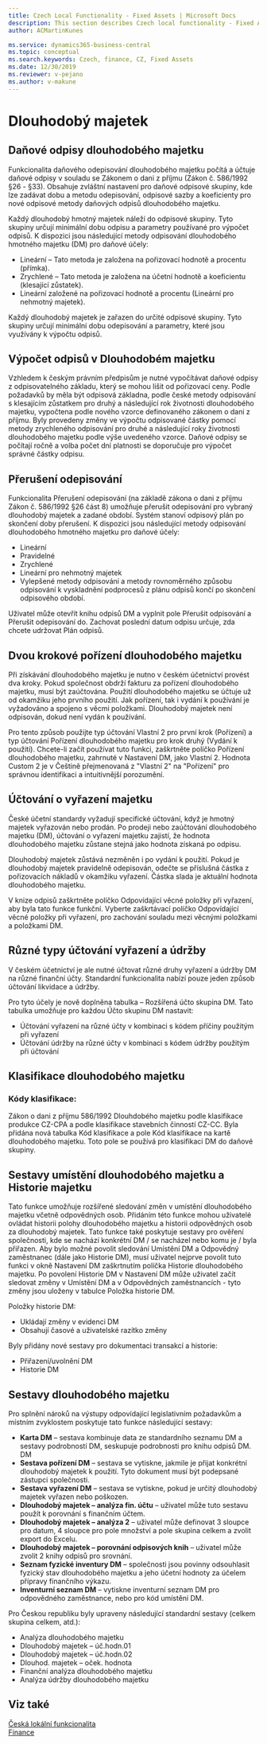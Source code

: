```yaml
---
title: Czech Local Functionality - Fixed Assets | Microsoft Docs
description: This section describes Czech local functionality - Fixed Assets
author: ACMartinKunes

ms.service: dynamics365-business-central
ms.topic: conceptual
ms.search.keywords: Czech, finance, CZ, Fixed Assets
ms.date: 12/30/2019
ms.reviewer: v-pejano
ms.author: v-makune
---
```


# Dlouhodobý majetek

## Daňové odpisy dlouhodobého majetku
Funkcionalita daňového odepisování dlouhodobého majetku počítá a účtuje daňové odpisy v souladu se Zákonem o dani z příjmu (Zákon č. 586/1992 §26 - §33). Obsahuje zvláštní nastavení pro daňové odpisové skupiny, kde lze zadávat dobu a metodu odepisování, odpisové sazby a koeficienty pro nové odpisové metody daňových odpisů dlouhodobého majetku. 

Každý dlouhodobý hmotný majetek náleží do odpisové skupiny. Tyto skupiny určují minimální dobu odpisu a parametry používané pro výpočet odpisů.
K dispozici jsou následující metody odpisování dlouhodobého hmotného majetku (DM) pro daňové účely:

- Lineární – Tato metoda je založena na pořizovací hodnotě a procentu (přímka).
- Zrychlené – Tato metoda je založena na účetní hodnotě a koeficientu (klesající zůstatek).
- Lineární založené na pořizovací hodnotě a procentu (Lineární pro nehmotný majetek).

Každý dlouhodobý majetek je zařazen do určité odpisové skupiny. Tyto skupiny určují minimální dobu odepisování a parametry, které jsou využívány k výpočtu odpisů.  

## Výpočet odpisů v Dlouhodobém majetku

Vzhledem k českým právním předpisům je nutné vypočítávat daňové odpisy z odpisovatelného základu, který se mohou lišit od pořizovací ceny. Podle požadavků by měla být odpisová základna, podle české metody odpisování s klesajícím zůstatkem pro druhý a následující rok životnosti dlouhodobého majetku, vypočtena podle nového vzorce definovaného zákonem o dani z příjmu.
Byly provedeny změny ve výpočtu odpisované částky pomocí metody zrychleného odpisování pro druhé a následující roky životnosti dlouhodobého majetku podle výše uvedeného vzorce. Daňové odpisy se počítají ročně a volba počet dní  platnosti se doporučuje pro výpočet správné částky odpisu.

## Přerušení odepisování 

Funkcionalita Přerušení odepisování (na základě zákona o dani z příjmu Zákon č. 586/1992 §26 část 8) umožňuje přerušit odepisování pro vybraný dlouhodobý majetek a zadané období.  Systém stanoví odpisový plán po skončení doby přerušení.
K dispozici jsou následující metody odpisování dlouhodobého hmotného majetku pro daňové účely: 

- Lineární
- Pravidelné
- Zrychlené
- Lineární pro nehmotný majetek
- Vylepšené metody odpisování a metody rovnoměrného způsobu odpisování k vyskladnění podprocesů z plánu odpisů končí po skončení odpisového období.

Uživatel může otevřít knihu odpisů DM a vyplnit pole Přerušit odpisování a Přerušit odepisování do. Zachovat poslední  datum odpisu určuje, zda chcete udržovat Plán odpisů.

## Dvou krokové pořízení dlouhodobého majetku

Při získávání dlouhodobého majetku je nutno v českém účetnictví provést dva kroky. Pokud společnost obdrží fakturu za pořízení dlouhodobého majetku, musí být zaúčtována. Použití dlouhodobého majetku se účtuje už od okamžiku jeho prvního použití. Jak pořízení, tak i vydání k používání je vyžadováno a spojeno s věcmi položkami. Dlouhodobý majetek není odpisován, dokud není vydán k používání.

Pro tento způsob použijte typ účtování Vlastní 2 pro první krok (Pořízení) a typ účtování Pořízení dlouhodobého majetku pro krok druhý (Vydání k použití). Chcete-li začít používat tuto funkci, zaškrtněte políčko Pořízení dlouhodobého majetku, zahrnuté v Nastavení DM, jako Vlastní 2.
Hodnota Custom 2 je v Češtině přejmenovaná z "Vlastní 2" na "Pořízení" pro správnou identifikaci a intuitivnější porozumění.

## Účtování o vyřazení majetku

České účetní standardy vyžadují specifické účtování, když je hmotný majetek vyřazován nebo prodán.  Po prodeji nebo zaúčtování dlouhodobého majetku (DM), účtování o vyřazení majetku zajistí, že hodnota dlouhodobého majetku zůstane stejná jako hodnota získaná po odpisu.

Dlouhodobý majetek zůstává nezměněn i po vydání k použití. Pokud je dlouhodobý majetek pravidelně odepisován, odečte se příslušná částka z pořizovacích nákladů v okamžiku vyřazení. Částka slada je aktuální hodnota dlouhodobého majetku.

V knize odpisů zaškrtněte políčko Odpovídající věcné položky při vyřazení, aby byla tato funkce funkční. Vyberte zaškrtávací políčko Odpovídající věcné položky při vyřazení, pro zachování souladu mezi věcnými položkami a položkami DM.

## Různé typy účtování vyřazení a údržby 

V českém účetnictví je ale nutné účtovat různé druhy vyřazení a údržby DM na různé finanční účty. Standardní funkcionalita nabízí pouze jeden způsob účtování likvidace a údržby.

Pro tyto účely je nově doplněna tabulka – Rozšířená účto skupina DM. Tato tabulka umožňuje pro každou Účto skupinu DM nastavit: 

- Účtování vyřazení na různé účty v kombinaci s kódem příčiny použitým při vyřazení
- Účtování údržby na různé účty v kombinaci s kódem údržby použitým při účtování

## Klasifikace dlouhodobého majetku

### Kódy klasifikace: 

Zákon o dani z příjmu 586/1992 Dlouhdobého majetku podle klasifikace produkce CZ-CPA a podle klasifikace stavebních činností CZ-CC. Byla přidána nová tabulka Kód klasifikace a pole Kód klasifikace na kartě dlouhodobého majetku. Toto pole se používá pro klasifikaci DM do daňové skupiny.

## Sestavy umístění dlouhodobého majetku a Historie majetku

Tato funkce umožňuje rozšířené sledování změn v umístění dlouhodobého majetku včetně odpovědných osob.
Přidáním této funkce mohou uživatelé ovládat historii polohy dlouhodobého majetku a historii odpovědných osob za dlouhodobý majetek.
Tato funkce také poskytuje sestavy pro ověření společnosti, kde se nachází konkrétní DM / se nacházel nebo komu je / byla přiřazen.
Aby bylo možné povolit sledování Umístění DM a Odpovědný zaměstnanec (dále jako Historie DM), musí uživatel nejprve povolit tuto funkci v okně Nastavení DM zaškrtnutím políčka Historie dlouhodobého majetku. Po povolení Historie DM v Nastavení DM může uživatel začít sledovat změny v Umístění DM a v Odpovědných zaměstnancích - tyto změny jsou uloženy v tabulce Položka historie DM.

Položky historie DM: 
- Ukládají změny v evidenci DM
- Obsahují časové a uživatelské razítko změny

Byly přidány nové sestavy pro dokumentaci transakcí a historie:
- Přiřazení/uvolnění DM
- Historie DM

## Sestavy dlouhodobého majetku

Pro splnění nároků na výstupy odpovídající legislativním požadavkům a místním zvyklostem poskytuje tato funkce následující sestavy:

- **Karta DM** – sestava kombinuje data ze standardního seznamu DM a sestavy podrobností DM, seskupuje podrobnosti pro knihu odpisů DM. DM
- **Sestava pořízení DM** – sestava se vytiskne,  jakmile je přijat konkrétní dlouhodobý majetek k použití. Tyto dokument musí být podepsané zástupci společnosti.
- **Sestava vyřazení DM** – sestava se vytiskne, pokud je určitý dlouhodobý majetek vyřazen nebo poškozen.
- **Dlouhodobý majetek – analýza fin. účtu** – uživatel může tuto sestavu použít k porovnání s finančním účtem.
- **Dlouhodobý majetek – analýza  2** – uživatel může definovat 3 sloupce pro datum, 4 sloupce pro pole množství a pole skupina celkem a zvolit export do Excelu.
- **Dlouhodobý majetek – porovnání   odpisových knih** – uživatel může zvolit 2 knihy odpisů pro srovnání.
- **Seznam fyzické inventury DM** – společnosti jsou povinny odsouhlasit fyzický stav dlouhodobého majetku a jeho účetní hodnoty za účelem přípravy finančního výkazu.
- **Inventurní seznam DM** – vytiskne inventurní seznam DM pro odpovědného zaměstnance, nebo pro kód umístění DM.

Pro Českou republiku byly upraveny následující standardní sestavy (celkem skupina celkem, atd.):
- Analýza dlouhodobého majetku
- Dlouhodobý majetek – úč.hodn.01
- Dlouhodobý majetek – úč.hodn.02
- Dlouhod. majetek – oček. hodnota
- Finanční analýza dlouhodobého majetku
- Analýza údržby dlouhodobého majetku

## Viz také
[Česká lokální funkcionalita](czech-local-functionality.md)  
[Finance](finance.md)
